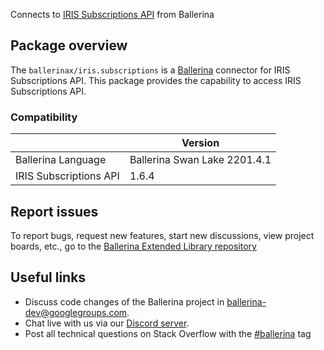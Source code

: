 Connects to [IRIS Subscriptions API](https://www.iriscrm.com/api) from Ballerina

## Package overview
The `ballerinax/iris.subscriptions` is a [Ballerina](https://ballerina.io/) connector for IRIS Subscriptions API.
This package provides the capability to access IRIS Subscriptions API.

### Compatibility
|                               | Version                         |
|-------------------------------|---------------------------------|
| Ballerina Language            | Ballerina Swan Lake 2201.4.1      | 
| IRIS Subscriptions API        | 1.6.4                           |

## Report issues
To report bugs, request new features, start new discussions, view project boards, etc., go to the [Ballerina Extended Library repository](https://github.com/ballerina-platform/ballerina-extended-library)

## Useful links
- Discuss code changes of the Ballerina project in [ballerina-dev@googlegroups.com](mailto:ballerina-dev@googlegroups.com).
- Chat live with us via our [Discord server](https://discord.gg/ballerinalang).
- Post all technical questions on Stack Overflow with the [#ballerina](https://stackoverflow.com/questions/tagged/ballerina) tag
